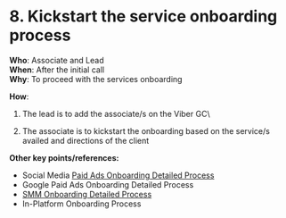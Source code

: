 # 8. Kickstart the service onboarding process

**Who**: Associate and Lead \
**When**: After the initial call\
**Why**: To proceed with the services onboarding&#x20;

**How**:&#x20;

1. The lead is to add the associate/s on the Viber GC\

2. The associate is to kickstart the onboarding based on the service/s availed and directions of the client

**Other key points/references:**&#x20;

* Social Media [Paid Ads Onboarding Detailed Process](https://traffixph.sharepoint.com/sites/Traffix/\_layouts/15/guestaccess.aspx?guestaccesstoken=ngeKowB%2BHc7tLcSwfH3EBr6c7iav8FJGr8YcJOjssQ0%3D\&docid=2\_1c5c4c9378b8843cdb7412e81d56cdbd5\&rev=1\&e=B17fZZ)&#x20;
* Google Paid Ads Onboarding Detailed Process&#x20;
* [SMM Onboarding Detailed Process](https://traffixph.sharepoint.com/sites/Traffix/\_layouts/15/guestaccess.aspx?guestaccesstoken=DIlkVRRshQQbM0GzHe4m14RI2W3yIY%2BstViiDaTfIsA%3D\&docid=2\_18b1476341cde4536aff1c398980451a4\&rev=1\&e=LQ0Uvd)&#x20;
* In-Platform Onboarding Process&#x20;
